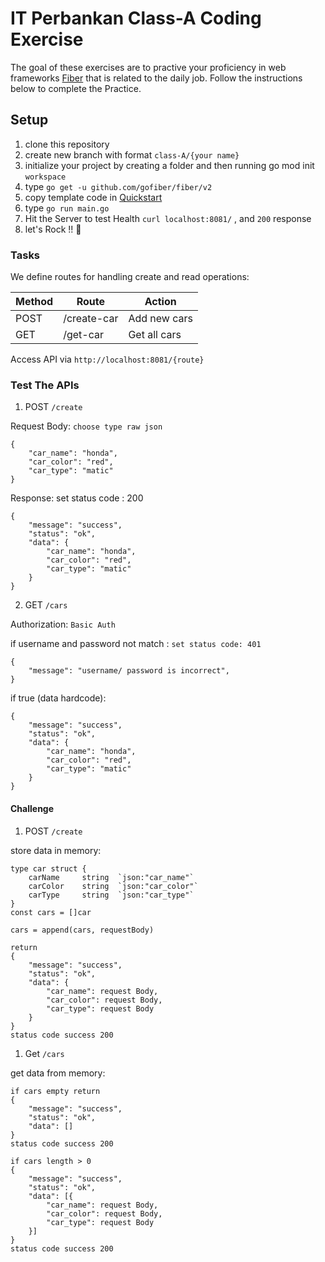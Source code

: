 # IT Perbankan Class-A Coding Exercise

The goal of these exercises are to practive your proficiency in web frameworks [Fiber] that is related to the daily job. Follow the instructions below to complete the Practice.

## Setup
1. clone this repository
2. create new branch with format `class-A/{your name}`
3. initialize your project by creating a folder and then running go mod init `workspace`
4. type `go get -u github.com/gofiber/fiber/v2`
5. copy template code in [Quickstart]
6. type `go run main.go`
7. Hit the Server to test Health `curl localhost:8081/` ,  and `200` response
8. let's Rock !! 🚀

### Tasks 
We define routes for handling create and read operations:

| Method        | Route                 | Action                                              |
|---------------|-----------------------|-----------------------------------------------------|
| POST          | /create-car           | Add new cars                                        |
| GET           | /get-car              | Get all cars                                        |

Access API via ```http://localhost:8081/{route}```

### Test The APIs

1. POST ```/create```

Request Body: 
` choose type raw json `
```
{
    "car_name": "honda",
    "car_color": "red",
    "car_type": "matic"
}
```

Response:
set status code : 200
```
{
    "message": "success",
    "status": "ok",
    "data": {
        "car_name": "honda",
        "car_color": "red",
        "car_type": "matic"
    }
}
```

2. GET ```/cars```

Authorization: ```Basic Auth```

if username and password not match : ``` set status code: 401 ```
```
{
    "message": "username/ password is incorrect",
}
```

if true (data hardcode):
```
{
    "message": "success",
    "status": "ok",
    "data": {
        "car_name": "honda",
        "car_color": "red",
        "car_type": "matic"
    }
}
```

#### Challenge
1.  POST ```/create```

store data in memory:
```
type car struct {
    carName     string  `json:"car_name"`
    carColor    string  `json:"car_color"`
    carType     string  `json:"car_type"`
}
const cars = []car

cars = append(cars, requestBody)

return
{
    "message": "success",
    "status": "ok",
    "data": {
        "car_name": request Body,
        "car_color": request Body,
        "car_type": request Body
    }
}
status code success 200
```

1. Get ```/cars```

get data from memory:
```
if cars empty return 
{
    "message": "success",
    "status": "ok",
    "data": []
}
status code success 200

if cars length > 0 
{
    "message": "success",
    "status": "ok",
    "data": [{
        "car_name": request Body,
        "car_color": request Body,
        "car_type": request Body
    }]
}
status code success 200

```

[Fiber]: <https://github.com/gofiber/fiber>
[Quickstart]: <https://github.com/gofiber/fiber#%EF%B8%8F-quickstart>